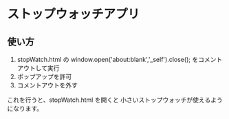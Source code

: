 # ストップウォッチアプリ

## 使い方
1. stopWatch.html の window.open('about:blank','_self').close(); をコメントアウトして実行
2. ポップアップを許可
3. コメントアウトを外す

これを行うと、stopWatch.html を開くと 小さいストップウォッチが使えるようになります。